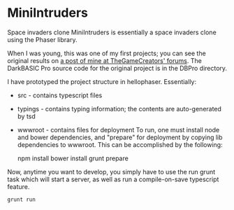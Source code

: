 # MiniIntruders
Space invaders clone
MiniIntruders is essentially a space invaders clone using the Phaser library.

When I was young, this was one of my first projects; you can see the original results on [a post of mine at TheGameCreators' forums](https://forum.thegamecreators.com/thread/135953). The DarkBASIC Pro source code for the original project is in the DBPro directory.

I have prototyped the project structure in hellophaser. Essentially:

* src - contains typescript files
 * typings - contains typing information; the contents are auto-generated by tsd
* wwwroot - contains files for deployment
To run, one must install node and bower dependencies, and "prepare" for deployment by copying lib dependencies to wwwroot. This can be accomplished by the following:

    npm install
    bower install
    grunt prepare
    
Now, anytime you want to develop, you simply have to use the run grunt task which will start a server, as well as run a compile-on-save typescript feature.

    grunt run
